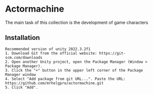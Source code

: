 # Actormachine
 
 The main task of this collection is the development of game characters
 
## Installation
	Recommended version of unity 2022.3.2f1
	1. Download Git from the official website: https://git-scm.com/downloads
	2. Open another Unity project, open the Package Manager (Window > Package Manager). 
	3. Click the "+" button in the upper left corner of the Package Manager window
	4. Select "Add package from git URL...". Paste the URL:
	https://github.com/mrhelgpro/actormachine.git
	5. Click "Add".
